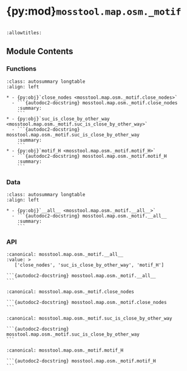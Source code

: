 # {py:mod}`mosstool.map.osm._motif`

```{py:module} mosstool.map.osm._motif
```

```{autodoc2-docstring} mosstool.map.osm._motif
:allowtitles:
```

## Module Contents

### Functions

````{list-table}
:class: autosummary longtable
:align: left

* - {py:obj}`close_nodes <mosstool.map.osm._motif.close_nodes>`
  - ```{autodoc2-docstring} mosstool.map.osm._motif.close_nodes
    :summary:
    ```
* - {py:obj}`suc_is_close_by_other_way <mosstool.map.osm._motif.suc_is_close_by_other_way>`
  - ```{autodoc2-docstring} mosstool.map.osm._motif.suc_is_close_by_other_way
    :summary:
    ```
* - {py:obj}`motif_H <mosstool.map.osm._motif.motif_H>`
  - ```{autodoc2-docstring} mosstool.map.osm._motif.motif_H
    :summary:
    ```
````

### Data

````{list-table}
:class: autosummary longtable
:align: left

* - {py:obj}`__all__ <mosstool.map.osm._motif.__all__>`
  - ```{autodoc2-docstring} mosstool.map.osm._motif.__all__
    :summary:
    ```
````

### API

````{py:data} __all__
:canonical: mosstool.map.osm._motif.__all__
:value: >
   ['close_nodes', 'suc_is_close_by_other_way', 'motif_H']

```{autodoc2-docstring} mosstool.map.osm._motif.__all__
```

````

````{py:function} close_nodes(G: networkx.DiGraph) -> set[frozenset[int]]
:canonical: mosstool.map.osm._motif.close_nodes

```{autodoc2-docstring} mosstool.map.osm._motif.close_nodes
```
````

````{py:function} suc_is_close_by_other_way(G: networkx.DiGraph) -> set[frozenset[int]]
:canonical: mosstool.map.osm._motif.suc_is_close_by_other_way

```{autodoc2-docstring} mosstool.map.osm._motif.suc_is_close_by_other_way
```
````

````{py:function} motif_H(G: networkx.DiGraph) -> set[frozenset[int]]
:canonical: mosstool.map.osm._motif.motif_H

```{autodoc2-docstring} mosstool.map.osm._motif.motif_H
```
````
